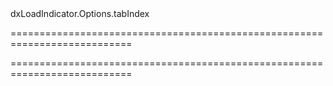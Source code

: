 <!--id-->dxLoadIndicator.Options.tabIndex<!--/id-->
===========================================================================
<!--hidden--><!--/hidden-->
===========================================================================

